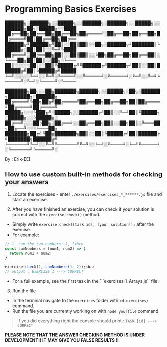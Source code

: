 # Programming Basics Exercises

██████╗░██████╗░░█████╗░░██████╗░██████╗░░█████╗░░██████╗██╗░█████╗░░████
██╔══██╗██╔══██╗██╔══██╗██╔════╝░██╔══██╗██╔══██╗██╔════╝██║██╔══██╗██╔══
██████╔╝██████╔╝██║░░██║██║░░██╗░██████╦╝███████║╚█████╗░██║██║░░╚═╝╚████
██╔═══╝░██╔══██╗██║░░██║██║░░╚██╗██╔══██╗██╔══██║░╚═══██╗██║██║░░██╗░╚═══
██║░░░░░██║░░██║╚█████╔╝╚██████╔╝██████╦╝██║░░██║██████╔╝██║╚█████╔╝█████
╚═╝░░░░░╚═╝░░╚═╝░╚════╝░░╚═════╝░╚═════╝░╚═╝░░╚═╝╚═════╝░╚═╝░╚════╝░╚════

███████╗██╗░░██╗███████╗██████╗░░█████╗░██╗░██████╗███████╗░██████╗
██╔════╝╚██╗██╔╝██╔════╝██╔══██╗██╔══██╗██║██╔════╝██╔════╝██╔════╝
█████╗░░░╚███╔╝░█████╗░░██████╔╝██║░░╚═╝██║╚█████╗░█████╗░░╚█████╗░
██╔══╝░░░██╔██╗░██╔══╝░░██╔══██╗██║░░██╗██║░╚═══██╗██╔══╝░░░╚═══██╗
███████╗██╔╝╚██╗███████╗██║░░██║╚█████╔╝██║██████╔╝███████╗██████╔╝
╚══════╝╚═╝░░╚═╝╚══════╝╚═╝░░╚═╝░╚════╝░╚═╝╚═════╝░╚══════╝╚═════╝░

By : Erik-EEI

How to use custom built-in methods for checking your answers
-----------------------------------------------

1. Locate the exercises - enter ```./exercises/exercises_*_******.js``` file and start an exercise.

2. After you have finished an exercise, you can check if your solution is correct with the ```exercise.check()``` method.
+ Simply write ```exercise.check([task id], [your solution]);``` after the exercise.
+ For example:
```javascript
// 1. sum the two numbers: 1, 2<br>
const sumNumbers = (num1, num2) => {
  return num1 + num2;
}

exercise.check(1, sumNumbers(1, 2));<br>
// output : EXERCISE 1 ---> CORRECT
```
+ For a full example, see the first task in the ```exercises_1_Arrays.js`` file.

3. Run the file 
+ In the terminal navigate to the ```exercises``` folder with ```cd exercises/``` command.
+ Run the file you are currently working on with ```node yourfile``` command.
> If you did everything right the console should print : ```TASK [id] ---> CORRECT```

**PLEASE NOTE THAT THE ANSWER CHECKING METHOD IS UNDER DEVELOPMENT!! IT MAY GIVE YOU FALSE RESULTS !!**